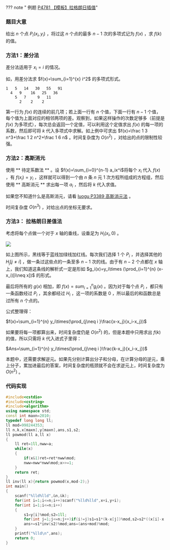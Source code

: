 ??? note " 例题 [P4781 【模板】拉格朗日插值](https://www.luogu.org/problemnew/show/P4781)"

### 题目大意

给出 $n$ 个点 $P_i(x_i,y_i)$ ，将过这 $n$ 个点的最多 $n-1$ 次的多项式记为 $f(x)$ ，求 $f(k)$ 的值。

### 方法1：差分法

差分法适用于 $x_i=i$ 的情况。

如，用差分法求 $f(x)=\sum_{i=1}^{x} i^2$ 的多项式形式。

```
1   5   14   30   55   91
  4   9    16   25   36
    5   7     9   11
      2    2    2
```

第一行为 $f(x)$ 的连续的前几项；若上面一行有 $n$ 个值，下面一行有 $n-1$ 个值，每个值为上面对应的相邻两项的差。观察到，如果这样操作的次数足够多（前提是 $f(x)$ 为多项式），每次总会返回一个定值，可以利用这个定值求出 $f(x)$ 的每一项的系数，然后即可将 $k$ 代入多项式中求解。如上例中可求出 $f(x)=\frac 1 3 n^3+\frac 1 2 n^2+\frac 1 6 n$ 。时间复杂度为 $O(n^2)$ ，对给出的点的限制性较强。

### 方法2：高斯消元

使用 ** 待定系数法 ** 。设 $f(x)=\sum_{i=0}^{n-1} a_ix^i$将每个 $x_i$ 代入 $f(x)$ ，有 $f(x_i)=y_i$ ，这样就可以得到一个由 $n$ 条 $n$ 元 $1$ 次方程所组成的方程组，然后使用 ** 高斯消元 ** 求出每一项 $a_i$ ，然后将 $k$ 代入求值。

如果您不知道什么是高斯消元，请看 [luogu P3389 高斯消元法](https://www.luogu.org/problemnew/show/P3389) 。

时间复杂度 $O(n^3)$ ，对给出点的坐标无要求。

### 方法3： 拉格朗日差值法

考虑将每个点做一个对于 $x$ 轴的垂线，设垂足为 $H_i(x_i,0)$ 。

![](https://cdn.luogu.org/upload/pic/39927.png)

如上图所示，黑线等于蓝线加绿线加红线。每次我们选择 $1$ 个 $P_i$ ，并选择其他的 $H_j[j\neq i]$ ，做一条过这些点的一条至多 $n-1$ 次的线。由于有 $n-2$ 个点都在 $x$ 轴上，我们知道这条线的解析式一定是形如 $g_i(x)=y_i\times (\prod_{i=1}^{n} (x-x_i)[i\neq x])$ 的形式。

最后将所有的 $g(x)$ 相加，即 $f(x)=sum_{i=1}^{n}g_i(x)$ 。因为对于每个点 $P_i$ ，都只有一条函数经过 $P_i$ ，其余都经过 $H_i$ ，这一项的系数是 $0$ ，所以最后的和函数总是过所有 $n$ 个点的。

公式整理得：

$f(x)=\sum_{i=1}^{n} y_i\times(\prod_{j\neq i }\frac{x-x_j}{x_i-x_j})$

如果要将每一项都算出来，时间复杂度仍是 $O(n^2)$ 的，但是本题中只用求出 $f(k)$ 的值，所以只需将 $k$ 代入进式子里得：

$Ans=\sum_{i=1}^{n} y_i\times(\prod_{j\neq i }\frac{k-x_j}{x_i-x_j})$

本题中，还需要求解逆元。如果先分别计算出分子和分母，在计算分母的逆元，乘上分子，累加进最后的答案，时间复杂度的瓶颈就不会在求逆元上，时间复杂度为 $O(n^2)$ 。

### 代码实现

```cpp
#include<cstdio>
#include<cstring>
#include<algorithm>
using namespace std;
const int maxn=2010;
typedef long long ll;
ll mod=998244353;
ll n,k,x[maxn],y[maxn],ans,s1,s2;
ll powmod(ll a,ll x)
{
    ll ret=1ll,nww=a;
    while(x)
    {
        if(x&1)ret=ret*nww%mod;
        nww=nww*nww%mod;x>>=1;
    }
    return ret;
}
ll inv(ll x){return powmod(x,mod-2);}
int main()
{
    scanf("%lld%lld",&n,&k);
    for(int i=1;i<=n;i++)scanf("%lld%lld",x+i,y+i);
    for(int i=1;i<=n;i++)
    {
        s1=y[i]%mod;s2=1ll;
        for(int j=1;j<=n;j++)if(i!=j)s1=s1*(k-x[j])%mod,s2=s2*((x[i]-x[j]%mod)%mod)%mod;
        ans+=s1*inv(s2)%mod;ans=(ans+mod)%mod;
    }
    printf("%lld\n",ans);
    return 0;
}
```

